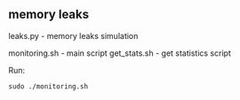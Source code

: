 ## memory leaks
leaks.py - memory leaks simulation

monitoring.sh - main script
get_stats.sh - get statistics script

Run:
```
sudo ./monitoring.sh
```
